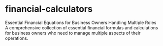 # financial-calculators
Essential Financial Equations for Business Owners Handling Multiple Roles A comprehensive collection of essential financial formulas and calculations for business owners who need to manage multiple aspects of their operations.
